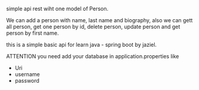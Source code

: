 simple api rest wiht one model of Person.

We can add a person with name, last name and biography, also we can gett all person, get one person by id, delete person, update person and get person by first name.

this is a simple basic api for learn java - spring boot by jaziel.


 ATTENTION you need add your database in application.properties like 
 - Uri
 - username
 - password